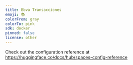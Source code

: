 ```yaml
---
title: Bbva Transacciones
emoji: 📚
colorFrom: gray
colorTo: pink
sdk: docker
pinned: false
license: other
---
```


Check out the configuration reference at https://huggingface.co/docs/hub/spaces-config-reference
